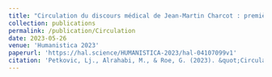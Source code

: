 ```yaml
---
title: "Circulation du discours médical de Jean-Martin Charcot : premières observations."
collection: publications
permalink: /publication/Circulation
date: 2023-05-26
venue: 'Humanistica 2023'
paperurl: 'https://hal.science/HUMANISTICA-2023/hal-04107099v1'
citation: 'Petkovic, Lj., Alrahabi, M., & Roe, G. (2023). &quot;Circulation du discours médical de Jean-Martin Charcot : premières observations.&quot; <i>Humanistica 2023</i>.'
---
```

<!--[Download paper here](http://academicpages.github.io/files/paper1.pdf)-->

<!--Recommended citation: Your Name, You. (2009). "Paper Title Number 1." <i>Journal 1</i>. 1(1).-->